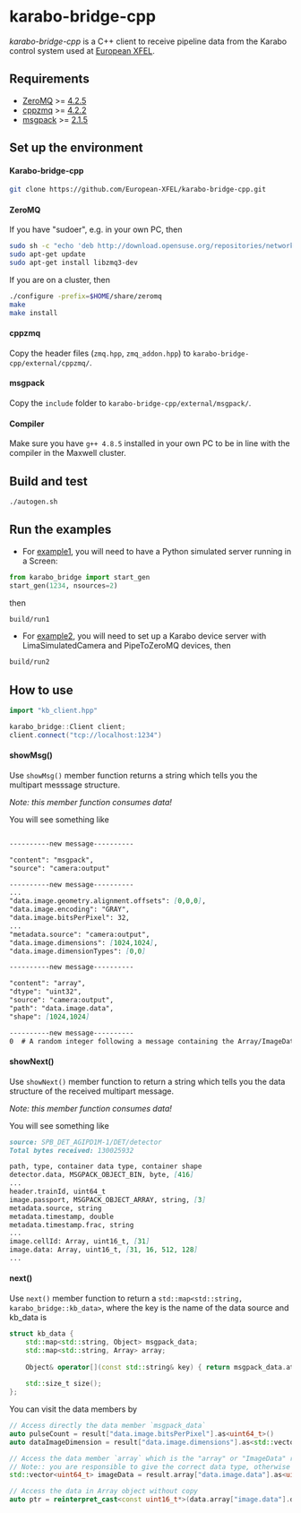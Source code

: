 # karabo-bridge-cpp

*karabo-bridge-cpp* is a C++ client to receive pipeline data from the Karabo control system used at [European XFEL](https://www.xfel.eu/).

## Requirements

 - [ZeroMQ](http://zeromq.org/) >= [4.2.5](https://github.com/zeromq/libzmq/releases/download/v4.2.5/zeromq-4.2.5.zip)
 - [cppzmq](https://github.com/zeromq/cppzmq) >= [4.2.2](https://github.com/zeromq/cppzmq/archive/v4.2.2.zip)
 - [msgpack](https://msgpack.org/index.html) >= [2.1.5](https://github.com/msgpack/msgpack-c/archive/cpp-2.1.5.zip)

## Set up the environment

#### Karabo-bridge-cpp

```sh
git clone https://github.com/European-XFEL/karabo-bridge-cpp.git
```

#### ZeroMQ

If you have "sudoer", e.g. in your own PC, then
```sh
sudo sh -c "echo 'deb http://download.opensuse.org/repositories/network:/messaging:/zeromq:/release-stable/xUbuntu_16.04/ /' > /etc/apt/sources.list.d/network:messaging:zeromq:release-stable.list"
sudo apt-get update
sudo apt-get install libzmq3-dev
```

If you are on a cluster, then

```sh
./configure -prefix=$HOME/share/zeromq
make
make install
```

#### cppzmq
Copy the header files (`zmq.hpp`, `zmq_addon.hpp`) to `karabo-bridge-cpp/external/cppzmq/`.

#### msgpack
Copy the `include` folder to `karabo-bridge-cpp/external/msgpack/`.

#### Compiler
Make sure you have `g++ 4.8.5` installed in your own PC to be in line with the compiler in the Maxwell cluster.

## Build and test

```sh
./autogen.sh
```

## Run the examples

- For [example1](./src/client_for_pysim.cpp), you will need to have a Python simulated server running in a Screen:

```py
from karabo_bridge import start_gen
start_gen(1234, nsources=2)
```

then

```sh
build/run1
```

- For [example2](./src/client_for_smlt_camera.cpp), you will need to set up a Karabo device server with LimaSimulatedCamera and PipeToZeroMQ devices, then

```sh
build/run2
```

## How to use

```c++
import "kb_client.hpp"

karabo_bridge::Client client;
client.connect("tcp://localhost:1234")
```

#### showMsg()

Use `showMsg()` member function returns a string which tells you the multipart messsage structure.

*Note: this member function consumes data!*

You will see something like
```md

----------new message----------

"content": "msgpack",
"source": "camera:output"

----------new message----------
...
"data.image.geometry.alignment.offsets": [0,0,0],
"data.image.encoding": "GRAY",
"data.image.bitsPerPixel": 32,
...
"metadata.source": "camera:output",
"data.image.dimensions": [1024,1024],
"data.image.dimensionTypes": [0,0]

----------new message----------

"content": "array",
"dtype": "uint32",
"source": "camera:output",
"path": "data.image.data",
"shape": [1024,1024]

----------new message----------
0  # A random integer following a message containing the Array/ImageData header indicates a chunk of byte stream.

```

#### showNext()

Use `showNext()` member function to return a string which tells you the data structure of the received multipart message.

*Note: this member function consumes data!*

You will see something like

```md
source: SPB_DET_AGIPD1M-1/DET/detector
Total bytes received: 130025932

path, type, container data type, container shape
detector.data, MSGPACK_OBJECT_BIN, byte, [416]
...
header.trainId, uint64_t
image.passport, MSGPACK_OBJECT_ARRAY, string, [3]
metadata.source, string
metadata.timestamp, double
metadata.timestamp.frac, string
...
image.cellId: Array, uint16_t, [31]
image.data: Array, uint16_t, [31, 16, 512, 128]
...
```

#### next()

Use `next()` member function to return a `std::map<std::string, karabo_bridge::kb_data>`, where the key is the name of the data source and kb_data is
```c++
struct kb_data {
    std::map<std::string, Object> msgpack_data;
    std::map<std::string, Array> array;
    
    Object& operator[](const std::string& key) { return msgpack_data.at(key); }
    
    std::size_t size();
};
```
You can visit the data members by
```c++
// Access directly the data member `msgpack_data` 
auto pulseCount = result["data.image.bitsPerPixel"].as<uint64_t>()
auto dataImageDimension = result["data.image.dimensions"].as<std::vector<uint64_t>>()

// Access the data member `array` which is the "array" or "ImageData" represented by char arrays
// Note:: you are responsible to give the correct data type, otherwise it leads to undefined behavior!
std::vector<uint64_t> imageData = result.array["data.image.data"].as<uint64_t>()

// Access the data in Array object without copy
auto ptr = reinterpret_cast<const uint16_t*>(data.array["image.data"].data());
```

